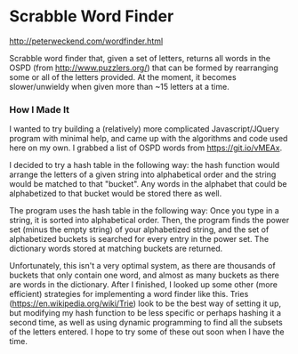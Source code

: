# Scrabble Word Finder

http://peterweckend.com/wordfinder.html

Scrabble word finder that, given a set of letters, returns all words in the OSPD (from http://www.puzzlers.org/) that can be formed by rearranging some or all of the letters provided. 
At the moment, it becomes slower/unwieldy when given more than ~15 letters at a time.

### How I Made It
I wanted to try building a (relatively) more complicated Javascript/JQuery program with minimal help, and came up with the algorithms and code used here on my own. I grabbed a list of OSPD words from https://git.io/vMEAx.

I decided to try a hash table in the following way: the hash function would arrange the letters of a given string into alphabetical order and the string would be matched to that "bucket". Any words in the alphabet that could be alphabetized to that bucket would be stored there as well. 

The program uses the hash table in the following way:
Once you type in a string, it is sorted into alphabetical order. Then, the program finds the power set (minus the empty string) of your alphabetized string, and the set of alphabetized buckets is searched for every entry in the power set. The dictionary words stored at matching buckets are returned.

Unfortunately, this isn't a very optimal system, as there are thousands of buckets that only contain one word, and almost as many buckets as there are words in the dictionary. 
After I finished, I looked up some other (more efficient) strategies for implementing a word finder like this. Tries (https://en.wikipedia.org/wiki/Trie) look to be the best way of setting it up, but modifying my hash function to be less specific or perhaps hashing it a second time, as well as using dynamic programming to find all the subsets of the letters entered. I hope to try some of these out soon when I have the time. 
